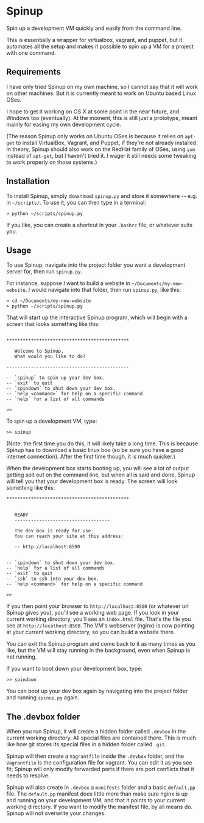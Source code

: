 Spinup
======

Spin up a development VM quickly and easily from the command line. 


This is essentially a wrapper for virtualbox, vagrant, and puppet, but it automates all the setup and makes it possible to spin up a VM for a project with one command.

Requirements
------------

I have only tried Spinup on my own machine, so I cannot say that it will work on other machines. But it is currently meant to work on Ubuntu based Linux OSes.

I hope to get it working on OS X at some point in the near future, and Windows too (eventually). At the moment, this is still just a prototype, meant mainly for easing my own development cycle.

(The reason Spinup only works on Ubuntu OSes is because it relies on `apt-get` to install VirtualBox, Vagrant, and Puppet, if they're not already installed. In theory, Spinup should also work on the RedHat family of OSes, using `yum` instead of `apt-get`, but I haven't tried it. I wager it still needs some tweaking to work properly on those systems.)


Installation
------------

To install Spinup, simply download `spinup.py` and store it somewhere -- e.g. in `~/scripts/`. To use it, you can then type in a terminal:

    > python ~/scripts/spinup.py

If you like, you can create a shortcut in your `.bashrc` file, or whatever suits you.

Usage
-----

To use Spinup, navigate into the project folder you want a development server for, then run `spinup.py`. 

For instance, suppose I want to build a website in `~/Documents/my-new-website`. I would navigate into that folder, then run `spinup.py`, like this:

    > cd ~/Documents/my-new-website
    > python ~/scripts/spinup.py 

That will start up the interactive Spinup program, which will begin with a screen that looks something like this: 

```

*********************************************

   Welcome to Spinup.
   What would you like to do?

---------------------------------------------

-- `spinup` to spin up your dev box.
-- `exit` to quit
-- `spindown` to shut down your dev box.
-- `help <command>` for help on a specific command
-- `help` for a list of all commands

>> 

```

To spin up a development VM, type: 

    >> spinup 

(Note: the first time you do this, it will likely take a long time. This is because Spinup has to download a basic linux box (so be sure you have a good internet connection). After the first time though, it is much quicker.)

When the development box starts booting up, you will see a lot of output getting spit out on the command line, but when all is said and done, Spinup will tell you that your development box is ready. The screen will look something like this: 

```
*********************************************


   READY
   -----------------------------------

   The dev box is ready for use.
   You can reach your site at this address:

   -- http://localhost:8500


-- `spindown` to shut down your dev box.
-- `help` for a list of all commands
-- `exit` to quit
-- `ssh` to ssh into your dev box.
-- `help <command>` for help on a specific command

>> 
```

If you then point your browser to `http://localhost:8500` (or whatever url Spinup gives you), you'll see a working web page. If you look in your current working directory, you'll see an `index.html` file. That's the file you see at `http://localhost:8500`. The VM's webserver (nginx) is now pointing at your current working directory, so you can build a website there.

You can exit the Spinup program and come back to it as many times as you like, but the VM will stay running in the background, even when Spinup is not running.

If you want to boot down your development box, type: 

    >> spindown

You can boot up your dev box again by navigating into the project folder and running `spinup.py` again.

The .devbox folder 
------------------

When you run Spinup, it will create a hidden folder called `.devbox` in the current working directory. All special files are contained there. This is much like how git stores its special files in a hidden folder called `.git`. 

Spinup will then create a `Vagrantfile` inside the `.devbox` folder, and the `Vagrantfile` is the configuration file for vagrant. You can edit it as you see fit; Spinup will only modify forwarded ports if there are port conflicts that it needs to resolve.

Spinup will also create in `.devbox` a `manifests` folder and a basic `default.pp` file. The `default.pp` manifest does little more than make sure nginx is up and running on your development VM, and that it points to your current working directory. If you want to modify the manifest file, by all means do. Spinup will not overwrite your changes. 

